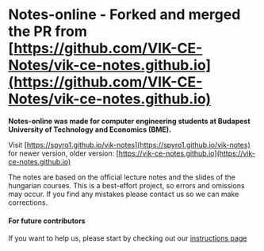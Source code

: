 # Notes-online - Forked and merged the PR from [https://github.com/VIK-CE-Notes/vik-ce-notes.github.io](https://github.com/VIK-CE-Notes/vik-ce-notes.github.io)

**Notes-online was made for computer engineering students at Budapest University of Technology and Economics (BME).**

Visit [https://spyro1.github.io/vik-notes](https://spyro1.github.io/vik-notes) for newer version, older version: [https://vik-ce-notes.github.io](https://vik-ce-notes.github.io)

The notes are based on the official lecture notes and the slides of the hungarian courses. This is a best-effort project, so errors and omissions may occur. If you find any mistakes please contact us so we can make corrections.

#### For future contributors

If you want to help us, please start by checking out our [instructions page](https://spyro1.github.io/vik-notes/for_contributors/index.html)
